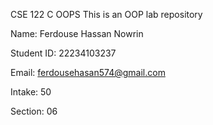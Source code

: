 CSE 122 C OOPS
This is an OOP lab repository

Name: Ferdouse Hassan Nowrin

Student ID: 22234103237

Email: ferdousehasan574@gmail.com

Intake: 50

Section: 06
